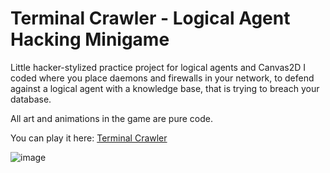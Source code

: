 # Terminal Crawler - Logical Agent Hacking Minigame
Little hacker-stylized practice project for logical agents and Canvas2D I coded where you place daemons and firewalls in your network,
to defend against a logical agent with a knowledge base, that is trying to breach your database.

All art and animations in the game are pure code.

You can play it here: [Terminal Crawler](https://philippschoen.github.io/terminal-crawler/)

![image](https://github.com/user-attachments/assets/7c2de498-a6cf-4c5d-be85-598aa7f72d2d)
